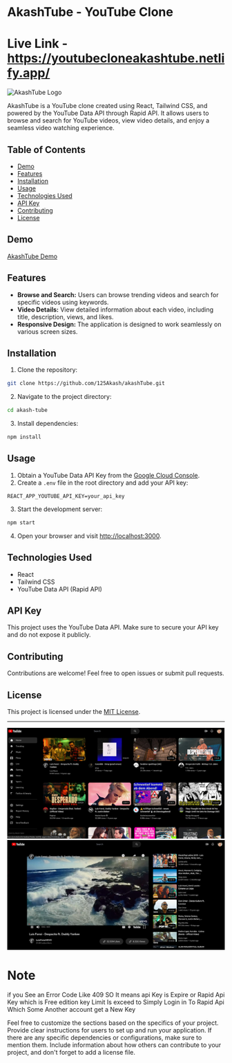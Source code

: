 # AkashTube - YouTube Clone


# Live Link -  https://youtubecloneakashtube.netlify.app/



![AkashTube Logo](url_to_your_logo.png)

AkashTube is a YouTube clone created using React, Tailwind CSS, and powered by the YouTube Data API through Rapid API. It allows users to browse and search for YouTube videos, view video details, and enjoy a seamless video watching experience.

## Table of Contents

- [Demo](#demo)
- [Features](#features)
- [Installation](#installation)
- [Usage](#usage)
- [Technologies Used](#technologies-used)
- [API Key](#api-key)
- [Contributing](#contributing)
- [License](#license)

## Demo



[AkashTube Demo](url_to_live_demo)

## Features

- **Browse and Search:** Users can browse trending videos and search for specific videos using keywords.
- **Video Details:** View detailed information about each video, including title, description, views, and likes.
- **Responsive Design:** The application is designed to work seamlessly on various screen sizes.

## Installation

1. Clone the repository:

```bash
git clone https://github.com/125Akash/akashTube.git
```

2. Navigate to the project directory:

```bash
cd akash-tube
```

3. Install dependencies:

```bash
npm install
```

## Usage

1. Obtain a YouTube Data API Key from the [Google Cloud Console](https://console.cloud.google.com/).
2. Create a `.env` file in the root directory and add your API key:

```env
REACT_APP_YOUTUBE_API_KEY=your_api_key
```

3. Start the development server:

```bash
npm start
```

4. Open your browser and visit [http://localhost:3000](http://localhost:3000).

## Technologies Used

- React
- Tailwind CSS
- YouTube Data API (Rapid API)

## API Key

This project uses the YouTube Data API. Make sure to secure your API key and do not expose it publicly.

## Contributing

Contributions are welcome! Feel free to open issues or submit pull requests.

## License

This project is licensed under the [MIT License](LICENSE).

---

<img src="https://github.com/125Akash/akashTube/blob/main/CropIMage.png" />
<img src="https://github.com/125Akash/akashTube/blob/main/CroptImage2.png" />


# Note 
   if you See an Error Code Like 409 SO It means api Key is Expire or Rapid Api Key which is Free edition key Limit Is exceed to Simply Login in To Rapid Api Which Some Another account get a New Key 

Feel free to customize the sections based on the specifics of your project. Provide clear instructions for users to set up and run your application. If there are any specific dependencies or configurations, make sure to mention them. Include information about how others can contribute to your project, and don't forget to add a license file.
